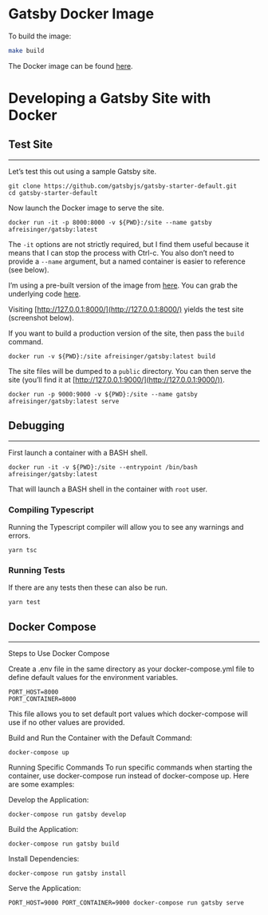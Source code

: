 # Gatsby Docker Image

To build the image:

```bash
make build
```

The Docker image can be found [here](https://hub.docker.com/repository/docker/afreisinger/gatsby/general).

# Developing a Gatsby Site with Docker

## Test Site
---------

Let’s test this out using a sample Gatsby site.

    git clone https://github.com/gatsbyjs/gatsby-starter-default.git
    cd gatsby-starter-default
    

Now launch the Docker image to serve the site.

    docker run -it -p 8000:8000 -v ${PWD}:/site --name gatsby afreisinger/gatsby:latest
    

The `-it` options are not strictly required, but I find them useful because it means that I can stop the process with Ctrl-c. You also don’t need to provide a `--name` argument, but a named container is easier to reference (see below).

I’m using a pre-built version of the image from [here](https://hub.docker.com/r/afreisinger/gatsby). You can grab the underlying code [here](https://github.com/afreisinger/docker-gatsby).

Visiting [http://127.0.0.1:8000/](http://127.0.0.1:8000/) yields the test site (screenshot below).


If you want to build a production version of the site, then pass the `build` command.

    docker run -v ${PWD}:/site afreisinger/gatsby:latest build
    

The site files will be dumped to a `public` directory. You can then serve the site (you’ll find it at [http://127.0.0.1:9000/](http://127.0.0.1:9000/)).

    docker run -p 9000:9000 -v ${PWD}:/site --name gatsby afreisinger/gatsby:latest serve
    

## Debugging
---------

First launch a container with a BASH shell.

    docker run -it -v ${PWD}:/site --entrypoint /bin/bash afreisinger/gatsby:latest
    

That will launch a BASH shell in the container with `root` user.

### Compiling Typescript

Running the Typescript compiler will allow you to see any warnings and errors.

    yarn tsc
    

### Running Tests

If there are any tests then these can also be run.

    yarn test


## Docker Compose
---------

Steps to Use Docker Compose

Create a .env file in the same directory as your docker-compose.yml file to define default values for the environment variables.

```env
PORT_HOST=8000
PORT_CONTAINER=8000
```
This file allows you to set default port values which docker-compose will use if no other values are provided.

Build and Run the Container with the Default Command:
```
docker-compose up
```

Running Specific Commands
To run specific commands when starting the container, use docker-compose run instead of docker-compose up. Here are some examples:

Develop the Application:
```
docker-compose run gatsby develop
```

Build the Application:
```
docker-compose run gatsby build
```

Install Dependencies:
```
docker-compose run gatsby install
```

Serve the Application:
```
PORT_HOST=9000 PORT_CONTAINER=9000 docker-compose run gatsby serve
```